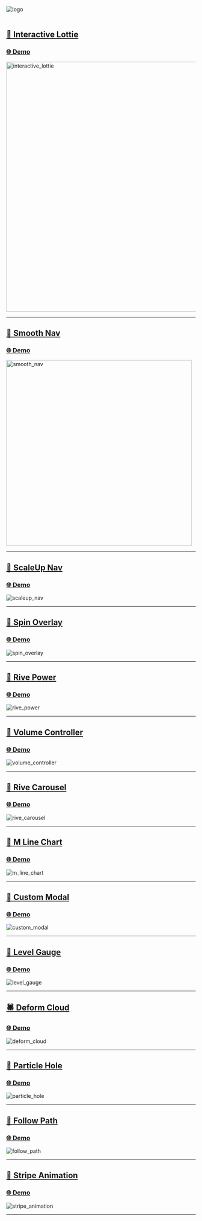 ![logo](https://github.com/shogoisaji/ui_playground_134/assets/131496728/63855b5a-b817-489a-ab70-86ab391f5419)
<br/>
<br/>

## [🐖 Interactive Lottie](https://github.com/shogoisaji/ui_playground_134/blob/main/lib/pages/interactive_lottie/interactive_lottie_example.dart)

### [🌐 Demo](https://shogoisaji.github.io/ui_playground_134/#/interactive_lottie)

<img width="663" alt="interactive_lottie" src="https://github.com/user-attachments/assets/8a5da3d5-4623-40d5-8262-3cff0a3ece61">

---

## [🐫 Smooth Nav](https://github.com/shogoisaji/ui_playground_134/blob/main/lib/pages/smooth_nav/smooth_nav_example.dart)

### [🌐 Demo](https://shogoisaji.github.io/ui_playground_134/#/smooth_nav)

<img width="493" alt="smooth_nav" src="https://github.com/shogoisaji/ui_playground_134/assets/131496728/91f4d8d0-9842-416c-99cb-59fb9883c7e3">

---

## [🐫 ScaleUp Nav](https://github.com/shogoisaji/ui_playground_134/blob/main/lib/pages/scaleup_nav/scaleup_nav_example.dart)

### [🌐 Demo](https://shogoisaji.github.io/ui_playground_134/#/scaleup_nav)

![scaleup_nav](https://github.com/shogoisaji/ui_playground_134/assets/131496728/a95e1f00-d3f9-4745-9cfd-642fa86ad6c4)

---

## [🐓 Spin Overlay](https://github.com/shogoisaji/ui_playground_134/blob/main/lib/pages/spin_overlay/spin_overlay_example.dart)

### [🌐 Demo](https://shogoisaji.github.io/ui_playground_134/#/spin_overlay)

![spin_overlay](https://github.com/shogoisaji/ui_playground_134/assets/131496728/9b7b4219-0974-4d06-a668-758d9b69e94e)

---

## [🦭 Rive Power](https://github.com/shogoisaji/ui_playground_134/blob/main/lib/pages/rive_power/rive_power_example.dart)

### [🌐 Demo](https://shogoisaji.github.io/ui_playground_134/#/rive_power)

![rive_power](https://github.com/shogoisaji/ui_playground_134/assets/131496728/ba64a2a6-39c9-49e5-9cda-3ad2ffcc927a)

---

## [🐡 Volume Controller](https://github.com/shogoisaji/ui_playground_134/blob/main/lib/pages/volume_controller/volume_controller_example.dart)

### [🌐 Demo](https://shogoisaji.github.io/ui_playground_134/#/volume_controller)

![volume_controller](https://github.com/shogoisaji/ui_playground_134/assets/131496728/e9f7fb93-6276-445d-bb55-df91e262afce)

---

## [🦓 Rive Carousel](https://github.com/shogoisaji/ui_playground_134/blob/main/lib/pages/rive_carousel/rive_carousel_example.dart)

### [🌐 Demo](https://shogoisaji.github.io/ui_playground_134/#/rive_carousel)

![rive_carousel](https://github.com/shogoisaji/ui_playground_134/assets/131496728/8837baef-a519-44d6-adc4-0e150fef5f6d)

---

## [🦅 M Line Chart](https://github.com/shogoisaji/ui_playground_134/blob/main/lib/pages/m_line_chart/m_line_chart_example.dart)

### [🌐 Demo](https://shogoisaji.github.io/ui_playground_134/#/m_line_chart)

![m_line_chart](https://github.com/shogoisaji/ui_playground_134/assets/131496728/172ee38d-5a51-43bf-aa8e-f25687b72c35)

---

## [🦚 Custom Modal](https://github.com/shogoisaji/ui_playground_134/blob/main/lib/pages/custom_modal/custom_modal_example.dart)

### [🌐 Demo](https://shogoisaji.github.io/ui_playground_134/#/custom_modal)

![custom_modal](https://github.com/shogoisaji/ui_playground_134/assets/131496728/cf37a17c-46bc-447a-9ff7-aa2a462eb71f)

---

## [🦘 Level Gauge](https://github.com/shogoisaji/ui_playground_134/blob/main/lib/pages/level_gauge/level_gauge_example.dart)

### [🌐 Demo](https://shogoisaji.github.io/ui_playground_134/#/level_gauge)

![level_gauge](https://github.com/shogoisaji/ui_playground_134/assets/131496728/7b59d695-6e8f-4d19-88c0-31af151dd604)

---

## [🕷️ Deform Cloud](https://github.com/shogoisaji/ui_playground_134/blob/main/lib/pages/deform_cloud/deform_cloud_example.dart)

### [🌐 Demo](https://shogoisaji.github.io/ui_playground_134/#/deform_cloud)

![deform_cloud](https://github.com/shogoisaji/ui_playground_134/assets/131496728/de445c2d-5f49-4bbc-8eda-a1c250134d38)

---

## [🐌 Particle Hole](https://github.com/shogoisaji/ui_playground_134/blob/main/lib/pages/particle_hole/particle_hole_expample.dart)

### [🌐 Demo](https://shogoisaji.github.io/ui_playground_134/#/particle_hole)

![particle_hole](https://github.com/shogoisaji/ui_playground_134/assets/131496728/41a00196-f1d8-4259-a670-9c3037f24389)

---

## [🐍 Follow Path](https://github.com/shogoisaji/ui_playground_134/blob/main/lib/pages/follow_path/follow_path_example.dart)

### [🌐 Demo](https://shogoisaji.github.io/ui_playground_134/#/follow_path)

![follow_path](https://github.com/shogoisaji/ui_playground_134/assets/131496728/51a9d003-2fe9-4c17-8581-07e5508c0771)

---

## [🦐 Stripe Animation](https://github.com/shogoisaji/ui_playground_134/blob/main/lib/pages/stripe_animation/stripe_animation_example.dart)

### [🌐 Demo](https://shogoisaji.github.io/ui_playground_134/#/stripe_animation)

![stripe_animation](https://github.com/shogoisaji/ui_playground_134/assets/131496728/0134f763-9df7-44c3-806e-640fde5d5979)

---
